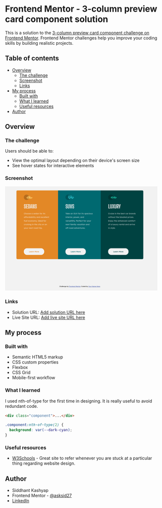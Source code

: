 # Frontend Mentor - 3-column preview card component solution

This is a solution to the [3-column preview card component challenge on Frontend Mentor](https://www.frontendmentor.io/challenges/3column-preview-card-component-pH92eAR2-). Frontend Mentor challenges help you improve your coding skills by building realistic projects.

## Table of contents

- [Overview](#overview)
  - [The challenge](#the-challenge)
  - [Screenshot](#screenshot)
  - [Links](#links)
- [My process](#my-process)
  - [Built with](#built-with)
  - [What I learned](#what-i-learned)
  - [Useful resources](#useful-resources)
- [Author](#author)

## Overview

### The challenge

Users should be able to:

- View the optimal layout depending on their device's screen size
- See hover states for interactive elements

### Screenshot

![](./screenshot.png)

### Links

- Solution URL: [Add solution URL here](https://your-solution-url.com)
- Live Site URL: [Add live site URL here](https://your-live-site-url.com)

## My process

### Built with

- Semantic HTML5 markup
- CSS custom properties
- Flexbox
- CSS Grid
- Mobile-first workflow

### What I learned

I used nth-of-type for the first time in designing. It is really useful to avoid redundant code.

```html
<div class="component">...</div>
```

```css
.component:nth-of-type(2) {
  background: var(--dark-cyan);
}
```

### Useful resources

- [W3Schools](https://www.w3schools.com/) - Great site to refer whenever you are stuck at a particular thing regarding website design.

## Author

- Siddhant Kashyap
- Frontend Mentor - [@asksid27](https://www.frontendmentor.io/profile/asksid27)
- [LinkedIn](https://www.linkedin.com/in/siddhant-kashyap/)
